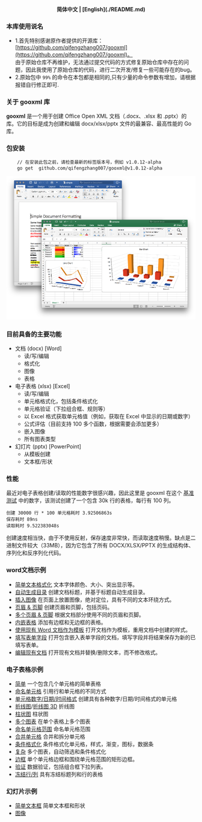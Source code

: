 <h4 align="center"><strong>简体中文</strong> | [English](./README.md) </h4>

### 本库使用说名

- 1.首先特别感谢原作者提供的开源库：[https://github.com/qifengzhang007/gooxml](https://github.com/qifengzhang007/gooxml)。   
  由于原始仓库不再维护，无法通过提交代码的方式修复原始仓库中存在的问题，因此我使用了原始仓库的代码，进行二次开发/修复一些可能存在的bug。
- 2.原始包中 `99%` 的命令在本包都是相同的,只有少量的命令参数有增加，请根据报错自行修正即可.

### 关于 gooxml 库

**gooxml** 是一个用于创建 Office Open XML 文档（.docx、.xlsx 和 .pptx）的库。它的目标是成为创建和编辑 docx/xlsx/pptx 文件的最兼容、最高性能的 Go 库。

### 包安装

```code  
    // 在安装此包之前，请检查最新的标签版本号，例如 v1.0.12-alpha
    go get  github.com/qifengzhang007/gooxml@v1.0.12-alpha
```

![gooxml](./_examples/preview.png "gooxml")

### 目前具备的主要功能

- 文档 (docx) [Word]
    - 读/写/编辑
    - 格式化
    - 图像
    - 表格
- 电子表格 (xlsx) [Excel]
    - 读/写/编辑
    - 单元格格式化，包括条件格式化
    - 单元格验证（下拉组合框、规则等）
    - 以 Excel 格式获取单元格值（例如，获取在 Excel 中显示的日期或数字）
    - 公式评估（目前支持 100 多个函数，根据需要会添加更多）
    - 嵌入图像
    - 所有图表类型
- 幻灯片 (pptx) [PowerPoint]
    - 从模板创建
    - 文本框/形状

### 性能

最近对电子表格创建/读取的性能数字很感兴趣，因此这里是 gooxml 在这个 [基准测试](./_examples/spreadsheet/lots-of-rows) 中的数字，该测试创建了一个包含 30k
行的表格，每行有 100 列。

    创建 30000 行 * 100 单元格耗时 3.92506863s
    保存耗时 89ns
    读取耗时 9.522383048s

创建速度相当快，由于不使用反射，保存速度非常快，而读取速度稍慢。缺点是二进制文件较大（33MB），因为它包含了所有 DOCX/XLSX/PPTX 的生成结构体、序列化和反序列化代码。

### word文档示例

- [简单文本格式化](./_examples/document/simple)    文本字体颜色、大小、突出显示等。
- [自动生成目录](./_examples/document/toc)    创建文档标题，并基于标题自动生成目录。
- [插入图像](./_examples/document/image)    在页面上放置图像，绝对定位，具有不同的文本环绕方式。
- [页眉 & 页脚](./_examples/document/header-footer)    创建页眉和页脚，包括页码。
- [多个页眉 & 页脚](./_examples/document/header-footer-multiple)    根据文档部分使用不同的页眉和页脚。
- [内嵌表格](./_examples/document/tables)    添加有边框和无边框的表格。
- [使用现有 Word 文档作为模板](./_examples/document/use-template)    打开文档作为模板，重用文档中创建的样式。
- [填写表单字段](./_examples/document/fill-out-form)    打开包含嵌入表单字段的文档，填写字段并将结果保存为新的已填写表单。
- [编辑现有文档](./_examples/document/edit-document)    打开现有文档并替换/删除文本，而不修改格式。

### 电子表格示例

- [简单](./_examples/spreadsheet/simple)    一个包含几个单元格的简单表格
- [命名单元格](./_examples/spreadsheet/named-cells)    引用行和单元格的不同方式
- [单元格数字/日期/时间格式](./_examples/spreadsheet/number-date-time-formats)    创建具有各种数字/日期/时间格式的单元格
- [折线图](./_examples/spreadsheet/line-chart)/[折线图 3D](./_examples/spreadsheet/line-chart-3d)
  折线图
- [柱状图](./_examples/spreadsheet/bar-chart)    柱状图
- [多个图表](./_examples/spreadsheet/multiple-charts)    在单个表格上多个图表
- [命名单元格范围](./_examples/spreadsheet/named-ranges)    命名单元格范围
- [合并单元格](./_examples/spreadsheet/merged)    合并和拆分单元格
- [条件格式化](./_examples/spreadsheet/conditional-formatting)    条件格式化单元格，样式，渐变，图标，数据条
- [复杂](./_examples/spreadsheet/complex)    多个图表，自动筛选和条件格式化
- [边框](./_examples/spreadsheet/borders)    单个单元格边框和围绕单元格范围的矩形边框。
- [验证](./_examples/spreadsheet/validation)    数据验证，包括组合框下拉列表。
- [冻结行/列](./_examples/spreadsheet/freeze-rows-cols)    具有冻结标题列和行的表格

### 幻灯片示例

- [简单文本框](./_examples/presentation/simple)    简单文本框和形状
- [图像](https://github.com/qifengzhang007/gooxml)

